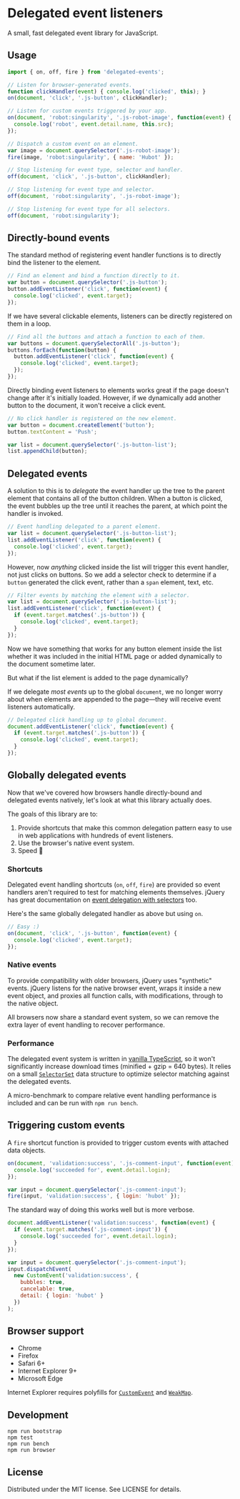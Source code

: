# Delegated event listeners

A small, fast delegated event library for JavaScript.

## Usage

```js
import { on, off, fire } from 'delegated-events';

// Listen for browser-generated events.
function clickHandler(event) { console.log('clicked', this); }
on(document, 'click', '.js-button', clickHandler);

// Listen for custom events triggered by your app.
on(document, 'robot:singularity', '.js-robot-image', function(event) { 
  console.log('robot', event.detail.name, this.src); 
});

// Dispatch a custom event on an element.
var image = document.querySelector('.js-robot-image');
fire(image, 'robot:singularity', { name: 'Hubot' });

// Stop listening for event type, selector and handler.
off(document, 'click', '.js-button', clickHandler);

// Stop listening for event type and selector.
off(document, 'robot:singularity', '.js-robot-image');

// Stop listening for event type for all selectors.
off(document, 'robot:singularity');
```

## Directly-bound events

The standard method of registering event handler functions is to directly bind
the listener to the element.

```js
// Find an element and bind a function directly to it.
var button = document.querySelector('.js-button');
button.addEventListener('click', function(event) {
  console.log('clicked', event.target);
});
```

If we have several clickable elements, listeners can be directly registered
on them in a loop.

```js
// Find all the buttons and attach a function to each of them.
var buttons = document.querySelectorAll('.js-button');
buttons.forEach(function(button) {
  button.addEventListener('click', function(event) {
    console.log('clicked', event.target);
  });
});
```

Directly binding event listeners to elements works great if the page doesn't
change after it's initially loaded. However, if we dynamically add another
button to the document, it won't receive a click event.

```js
// No click handler is registered on the new element.
var button = document.createElement('button');
button.textContent = 'Push';

var list = document.querySelector('.js-button-list');
list.appendChild(button);
```

## Delegated events

A solution to this is to *delegate* the event handler up the tree to the parent
element that contains all of the button children. When a button is clicked, the
event bubbles up the tree until it reaches the parent, at which point
the handler is invoked.

```js
// Event handling delegated to a parent element.
var list = document.querySelector('.js-button-list');
list.addEventListener('click', function(event) {
  console.log('clicked', event.target);
});
```

However, now *anything* clicked inside the list will trigger this event
handler, not just clicks on buttons. So we add a selector check to determine
if a `button` generated the click event, rather than a `span` element, text, etc.

```js
// Filter events by matching the element with a selector.
var list = document.querySelector('.js-button-list');
list.addEventListener('click', function(event) {
  if (event.target.matches('.js-button')) {
    console.log('clicked', event.target);
  }
});
```

Now we have something that works for any button element inside the list
whether it was included in the initial HTML page or added dynamically to the
document sometime later.

But what if the list element is added to the page dynamically?

If we delegate *most events* up to the global `document`, we no longer worry
about when elements are appended to the page—they will receive event listeners
automatically.

```js
// Delegated click handling up to global document.
document.addEventListener('click', function(event) {
  if (event.target.matches('.js-button')) {
    console.log('clicked', event.target);
  }
});
```

## Globally delegated events

Now that we've covered how browsers handle directly-bound and delegated events
natively, let's look at what this library actually does.

The goals of this library are to:

1. Provide shortcuts that make this common delegation pattern easy to use
   in web applications with hundreds of event listeners.
2. Use the browser's native event system.
3. Speed :racehorse:

### Shortcuts

Delegated event handling shortcuts (`on`, `off`, `fire`) are provided
so event handlers aren't required to test for matching elements
themselves. jQuery has great documentation on [event delegation with selectors][jq] too.

[jq]: http://api.jquery.com/on/

Here's the same globally delegated handler as above but using `on`.

```js
// Easy :)
on(document, 'click', '.js-button', function(event) {
  console.log('clicked', event.target);
});
```

### Native events

To provide compatibility with older browsers, jQuery uses "synthetic" events.
jQuery listens for the native browser event, wraps it inside a new event
object, and proxies all function calls, with modifications, through to the
native object.

All browsers now share a standard event system, so we can remove the extra
layer of event handling to recover performance.

### Performance

The delegated event system is written in [vanilla TypeScript](delegated-events.ts),
so it won't significantly increase download times (minified + gzip = 640 bytes).
It relies on a small [`SelectorSet`](https://github.com/josh/selector-set)
data structure to optimize selector matching against the delegated events.

A micro-benchmark to compare relative event handling performance is included
and can be run with `npm run bench`.

## Triggering custom events

A `fire` shortcut function is provided to trigger custom events with
attached data objects.

```js
on(document, 'validation:success', '.js-comment-input', function(event) {
  console.log('succeeded for', event.detail.login);
});

var input = document.querySelector('.js-comment-input');
fire(input, 'validation:success', { login: 'hubot' });
```

The standard way of doing this works well but is more verbose.

```js
document.addEventListener('validation:success', function(event) {
  if (event.target.matches('.js-comment-input')) {
    console.log('succeeded for', event.detail.login);
  }
});

var input = document.querySelector('.js-comment-input');
input.dispatchEvent(
  new CustomEvent('validation:success', {
    bubbles: true,
    cancelable: true,
    detail: { login: 'hubot' }
  })
);
```

## Browser support

- Chrome
- Firefox
- Safari 6+
- Internet Explorer 9+
- Microsoft Edge

Internet Explorer requires polyfills for [`CustomEvent`][custom-event]
and [`WeakMap`][weakmap].

[custom-event]: https://github.com/krambuhl/custom-event-polyfill
[weakmap]: https://github.com/Polymer/WeakMap

## Development

```
npm run bootstrap
npm test
npm run bench
npm run browser
```

## License

Distributed under the MIT license. See LICENSE for details.
